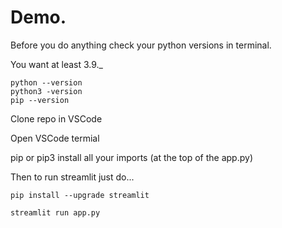 # Demo.
Before you do anything check your python versions in terminal.

You want at least 3.9._

```
python --version
python3 -version
pip --version
```

Clone repo in VSCode 

Open VSCode termial

pip or pip3 install all your imports (at the top of the app.py)


Then to run streamlit just do... 
```
pip install --upgrade streamlit

streamlit run app.py
```


